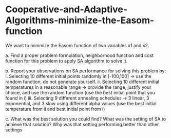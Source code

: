 # Cooperative-and-Adaptive-Algorithms-minimize-the-Easom-function

We want to minimize the Easom function of two variables x1 and x2.

a. Find a proper problem formulation, neighborhood function and cost function for this problem to apply SA
algorithm to solve it.

b. Report your observations on SA performance for solving this problem by:
    i. Selecting 10 different initial points randomly in [-100,100] → use the random function, do not
    generate yourself.
    ii. Selecting 10 different initial temperatures in a reasonable range → provide the range, justify your
    choice, and use the random function (use the best initial point that you found in i)
    iii. Selecting 9 different annealing schedules → 3 linear, 3 exponential, and 3 slow using different
    alpha values (use the best initial temperature from ii and best initial point from i)

c. What was the best solution you could find? What was the setting of SA to achieve that solution? Why was
that setting performing better than other settings
